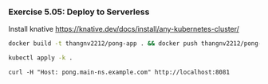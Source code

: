 ### Exercise 5.05: Deploy to Serverless

Install knative
https://knative.dev/docs/install/any-kubernetes-cluster/

```bash
docker build -t thangnv2212/pong-app . && docker push thangnv2212/pong-app

kubectl apply -k .
```

```
curl -H "Host: pong.main-ns.example.com" http://localhost:8081
```
